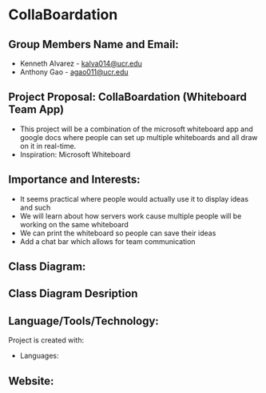 # CollaBoardation

## Group Members Name and Email:
* Kenneth Alvarez - kalva014@ucr.edu
* Anthony Gao - agao011@ucr.edu

## Project Proposal: CollaBoardation (Whiteboard Team App)
* This project will be a combination of the microsoft whiteboard app and google docs where people can set up multiple whiteboards and all draw on it in real-time.
* Inspiration: Microsoft Whiteboard

## Importance and Interests:
* It seems practical where people would actually use it to display ideas and such
* We will learn about how servers work cause multiple people will be working on the same whiteboard
* We can print the whiteboard so people can save their ideas
* Add a chat bar which allows for team communication

## Class Diagram:


## Class Diagram Desription


## Language/Tools/Technology:
Project is created with:
* Languages:

## Website:

